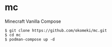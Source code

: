 # mc
Minecraft Vanilla Compose

~~~
$ git clone https://github.com/okomeki/mc.git
$ cd mc
$ podman-compose up -d
~~~
